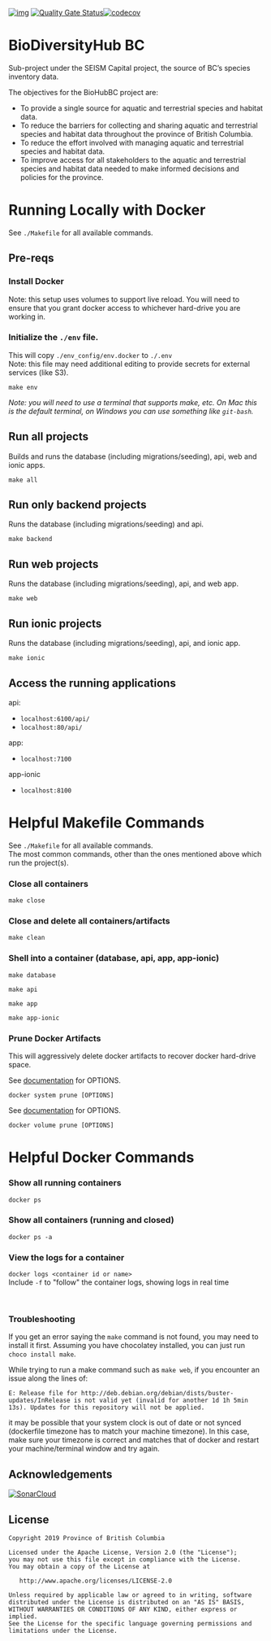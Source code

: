 [![img](https://img.shields.io/badge/Lifecycle-Experimental-339999)](https://github.com/bcgov/repomountie/blob/master/doc/lifecycle-badges.md) [![Quality Gate Status](https://sonarcloud.io/api/project_badges/measure?project=bcgov_biohubbc&metric=alert_status)](https://sonarcloud.io/dashboard?id=bcgov_biohubbc)[![codecov](https://codecov.io/gh/bcgov/biohubbc/branch/dev/graph/badge.svg?token=CF2ZR3T3U2)](https://codecov.io/gh/bcgov/biohubbc)

# BioDiversityHub BC

Sub-project under the SEISM Capital project, the source of BC’s species inventory data.

The objectives for the BioHubBC project are:

- To provide a single source for aquatic and terrestrial species and habitat data.
- To reduce the barriers for collecting and sharing aquatic and terrestrial species and habitat data throughout the province of British Columbia.
- To reduce the effort involved with managing aquatic and terrestrial species and habitat data.
- To improve access for all stakeholders to the aquatic and terrestrial species and habitat data needed to make informed decisions and policies for the province.

# Running Locally with Docker

See `./Makefile` for all available commands.

## Pre-reqs

### Install Docker

Note: this setup uses volumes to support live reload. You will need to ensure that you grant docker access to whichever hard-drive you are working in.

### Initialize the `./env` file.

This will copy `./env_config/env.docker` to `./.env`  
Note: this file may need additional editing to provide secrets for external services (like S3).

```
make env
```

_Note: you will need to use a terminal that supports make, etc. On Mac this is the default terminal, on Windows you can use something like `git-bash`._

## Run all projects

Builds and runs the database (including migrations/seeding), api, web and ionic apps.

```
make all
```

## Run only backend projects

Runs the database (including migrations/seeding) and api.

```
make backend
```

## Run web projects

Runs the database (including migrations/seeding), api, and web app.

```
make web
```

## Run ionic projects

Runs the database (including migrations/seeding), api, and ionic app.

```
make ionic
```

## Access the running applications

api:

- `localhost:6100/api/`
- `localhost:80/api/`

app:

- `localhost:7100`

app-ionic

- `localhost:8100`

# Helpful Makefile Commands

See `./Makefile` for all available commands.  
The most common commands, other than the ones mentioned above which run the project(s).

### Close all containers

```
make close
```

### Close and delete all containers/artifacts

```
make clean
```

### Shell into a container (database, api, app, app-ionic)

```
make database
```

```
make api
```

```
make app
```

```
make app-ionic
```

### Prune Docker Artifacts

This will aggressively delete docker artifacts to recover docker hard-drive space.

See [documentation](https://docs.docker.com/engine/reference/commandline/system_prune/) for OPTIONS.

```
docker system prune [OPTIONS]
```

See [documentation](https://docs.docker.com/engine/reference/commandline/volume_prune/) for OPTIONS.

```
docker volume prune [OPTIONS]
```

# Helpful Docker Commands

### Show all running containers

`docker ps`

### Show all containers (running and closed)

`docker ps -a`

### View the logs for a container

`docker logs <container id or name>`  
Include `-f` to "follow" the container logs, showing logs in real time

<br />

### Troubleshooting

If you get an error saying the `make` command is not found, you may need to install it first. Assuming you have
chocolatey installed, you can just run `choco install make`.

While trying to run a make command such as `make web`, if you encounter an issue along the lines of:

```
E: Release file for http://deb.debian.org/debian/dists/buster-updates/InRelease is not valid yet (invalid for another 1d 1h 5min 13s). Updates for this repository will not be applied.
```

it may be possible that your system clock is out of date or not synced (dockerfile timezone has to match your machine timezone).
In this case, make sure your timezone is correct and matches that of docker and restart your machine/terminal window and try again.

## Acknowledgements

[![SonarCloud](https://sonarcloud.io/images/project_badges/sonarcloud-black.svg)](https://sonarcloud.io/dashboard?id=bcgov_biohubbc)

## License

    Copyright 2019 Province of British Columbia

    Licensed under the Apache License, Version 2.0 (the "License");
    you may not use this file except in compliance with the License.
    You may obtain a copy of the License at

       http://www.apache.org/licenses/LICENSE-2.0

    Unless required by applicable law or agreed to in writing, software
    distributed under the License is distributed on an "AS IS" BASIS,
    WITHOUT WARRANTIES OR CONDITIONS OF ANY KIND, either express or implied.
    See the License for the specific language governing permissions and
    limitations under the License.
